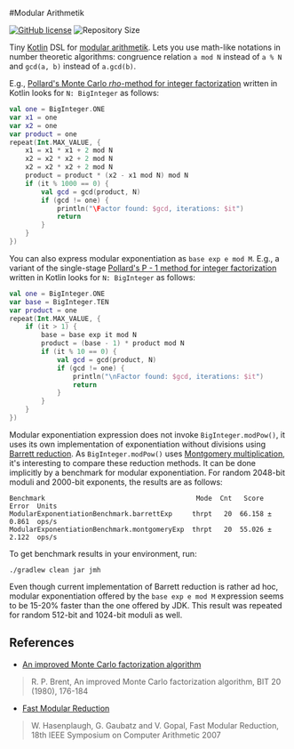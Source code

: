 #Modular Arithmetik

[![GitHub license](https://img.shields.io/hexpm/l/plug.svg)](http://www.apache.org/licenses/LICENSE-2.0.html)
![Repository Size](https://reposs.herokuapp.com/?path=penemue/modular-arithmetik)

Tiny [Kotlin](https//kotlinlang.org) DSL for [modular arithmetik](https://en.wikipedia.org/wiki/Modular_arithmetic).
Lets you use math-like notations in number theoretic algorithms: congruence relation `a mod N` instead of
`a % N` and `gcd(a, b)` instead of `a.gcd(b)`.

E.g., [Pollard's Monte Carlo *rho*-method for integer factorization](https://en.wikipedia.org/wiki/Pollard%27s_rho_algorithm)
written in Kotlin looks for `N: BigInteger` as follows:
```kotlin
val one = BigInteger.ONE
var x1 = one
var x2 = one
var product = one
repeat(Int.MAX_VALUE, {
    x1 = x1 * x1 + 2 mod N
    x2 = x2 * x2 + 2 mod N
    x2 = x2 * x2 + 2 mod N
    product = product * (x2 - x1 mod N) mod N
    if (it % 1000 == 0) {
        val gcd = gcd(product, N)
        if (gcd != one) {
            println("\Factor found: $gcd, iterations: $it")
            return
        }
    }
})
```

You can also express modular exponentiation as `base exp e mod M`. E.g., a variant of the single-stage 
[Pollard's P - 1 method for integer factorization](https://en.wikipedia.org/wiki/Pollard%27s_p_%E2%88%92_1_algorithm)
written in Kotlin looks for `N: BigInteger` as follows: 
```kotlin
val one = BigInteger.ONE
var base = BigInteger.TEN
var product = one
repeat(Int.MAX_VALUE, {
    if (it > 1) {
        base = base exp it mod N
        product = (base - 1) * product mod N
        if (it % 10 == 0) {
            val gcd = gcd(product, N)
            if (gcd != one) {
                println("\nFactor found: $gcd, iterations: $it")
                return
            }
        }
    }
})
```

Modular exponentiation expression does not invoke `BigInteger.modPow()`, it uses its own
implementation of exponentiation without divisions using [Barrett reduction](https://en.wikipedia.org/wiki/Barrett_reduction).
As `BigInteger.modPow()` uses [Montgomery multiplication](https://en.wikipedia.org/wiki/Montgomery_modular_multiplication),
it's interesting to compare these reduction methods. It can be done implicitly by a benchmark for modular
exponentiation. For random 2048-bit moduli and 2000-bit exponents, the results are as follows:
```
Benchmark                                      Mode  Cnt   Score   Error  Units
ModularExponentiationBenchmark.barrettExp     thrpt   20  66.158 ± 0.861  ops/s
ModularExponentiationBenchmark.montgomeryExp  thrpt   20  55.026 ± 2.122  ops/s
```

To get benchmark results in your environment, run:

    ./gradlew clean jar jmh
    
Even though current implementation of Barrett reduction is rather ad hoc, modular exponentiation offered by the
`base exp e mod M` expression seems to be 15-20% faster than the one offered by JDK. This result was repeated for
random 512-bit and 1024-bit moduli as well.

## References

- [An improved Monte Carlo factorization algorithm](http://maths-people.anu.edu.au/~brent/pd/rpb051i.pdf)

> R. P. Brent, An improved Monte Carlo factorization algorithm, BIT 20 (1980), 176-184

- [Fast Modular Reduction](https://www.lirmm.fr/arith18/papers/hasenplaugh-FastModularReduction.pdf)

> W. Hasenplaugh, G. Gaubatz and V. Gopal, Fast Modular Reduction, 18th IEEE Symposium on Computer Arithmetic 2007